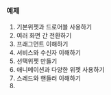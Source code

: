 ### 예제 

01. 기본위젯과 드로어블 사용하기
02. 여러 화면 간 전환하기
03. 프래그먼트 이해하기
04. 서비스와 수신자 이해하기 
05. 선택위젯 만들기
06. 애니메이션과 다양한 위젯 사용하기
07. 스레드와 핸들러 이해하기
08. 